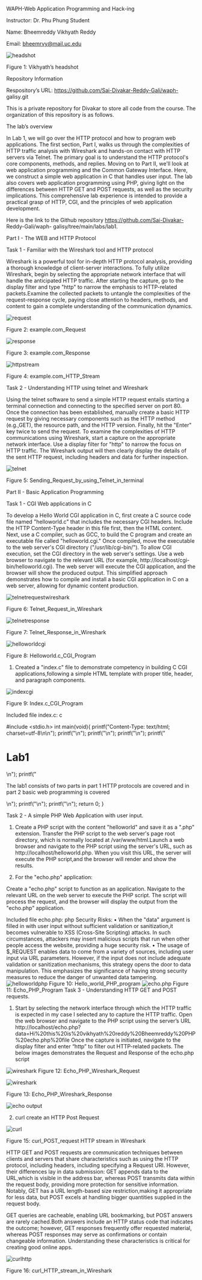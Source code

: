 WAPH-Web Application Programming and Hack-ing

Instructor: Dr. Phu Phung Student

Name: Bheemreddy Vikhyath Reddy

Email: bheemrvy@mail.uc.edu

![headshot](images/fig1.jpg)

Figure 1: Vikhyath’s headshot

Repository Information

Respository’s URL: https://github.com/Sai-Divakar-Reddy-Gali/waph- galisy.git

This is a private repository for Divakar to store all code from the course. The organization of this
repository is as follows.


The lab’s overview


In Lab 1, we will go over the HTTP protocol and how to program web applications. The first section, Part I, walks us through the complexities of HTTP traffic analysis with Wireshark and hands-on contact with HTTP servers via Telnet. The primary goal is to understand the HTTP protocol's core components, methods, and replies. Moving on to Part II, we'll look at web application programming and the Common Gateway Interface. Here, we construct a simple web application in C that handles user input. The lab also covers web application programming using PHP, giving light on the differences between HTTP GET and POST requests, as well as the security implications. This comprehensive lab experience is intended to provide a practical grasp
of HTTP, CGI, and the principles of web application development.

Here is the link to the Github repository https://github.com/Sai-Divakar- Reddy-Gali/waph-
galisy/tree/main/labs/lab1.


Part I - The WEB and HTTP Protocol

Task 1 - Familiar with the Wireshark tool and HTTP protocol

Wireshark is a powerful tool for in-depth HTTP protocol analysis, providing a thorough knowledge of client-server interactions. To fully utilize Wireshark, begin by selecting the appropriate network interface that will handle the anticipated HTTP traffic. After starting the capture, go to the display filter and type "http" to narrow the emphasis to HTTP-related packets.Examine the collected packets to untangle the complexities of the request-response cycle, paying close attention to headers, methods, and content to gain a complete understanding of the communication dynamics.

![request](images/fig2.jpg)

Figure 2: example.com_Request

![response](images/fig3.jpg)

Figure 3: example.com_Response

![httpstream](images/fig4.jpg)

Figure 4: example.com_HTTP_Stream

Task 2 - Understanding HTTP using telnet and Wireshark

Using the telnet software to send a simple HTTP request entails starting a terminal connection and connecting to the specified server on port 80. Once the connection has been established, manually create a basic HTTP request by giving necessary components such as the HTTP method (e.g.,GET), the resource path, and the HTTP version. Finally, hit the "Enter" key twice to send the request. To examine the complexities of HTTP communications using Wireshark, start a capture on the appropriate network interface. Use a display filter for "http" to narrow the focus on HTTP traffic. The Wireshark output will then clearly display the details of the sent HTTP request, including headers and data for further inspection.

![telnet](images/fig5.jpg)

Figure 5: Sending_Request_by_using_Telnet_in_terminal

Part II - Basic Application Programming

Task 1 - CGI Web applications in C

To develop a Hello World CGI application in C, first create a C source code file named "helloworld.c" that includes the necessary CGI headers. Include the HTTP Content-Type header in this file first, then the HTML content. Next, use a C compiler, such as GCC, to build the C program and create an executable file called "helloworld.cgi." Once compiled, move the executable to the web server's CGI directory ("/usr/lib/cgi-bin/"). To allow CGI execution, set the CGI directory in the web server's settings. Use a web browser to navigate to the relevant URL (for
example, http://localhost/cgi-bin/helloworld.cgi). The web server will execute the CGI application, and the browser will show the produced output. This simplified approach demonstrates how to compile and install a basic CGI application in C on a web server, allowing for dynamic content production.

![telnetrequestwireshark](images/fig6.jpg)

Figure 6: Telnet_Request_in_Wireshark

![telnetresponse](images/fig7.jpg)

Figure 7: Telnet_Response_in_Wireshark

![helloworldcgi](images/fig8.jpg)

Figure 8: Helloworld.c_CGI_Program

1. Created a "index.c" file to demonstrate competency in building C CGI applications,following a simple HTML template with proper title, header, and paragraph components.

![indexcgi](images/fig9.jpg)

Figure 9: Index.c_CGI_Program


Included file index.c: 
c 

#include <stdio.h> int main(void){
printf("Content-Type: text/html; charset=utf-8\n\n"); 
printf("<html>\n");
printf("<head><title>WAPH</title></head>\n"); 
printf("<body>\n");
printf("<h1>Lab1</h1>\n"); 
printf("<p>The lab1 consists of two parts in part 1 HTTP protocols are covered and in part 2 basic web programming is covered</p>\n"); 
printf("</body>\n");
printf("</html>\n"); return 0; }


Task 2 - A simple PHP Web Application with user input.
1. Create a PHP script with the content "helloworld" and save it as a ".php" extension. Transfer the PHP script to the web server's page root directory, which is normally located at /var/www/html.Launch a web browser and navigate to the PHP script using the server's URL, such as http://localhost/helloworld.php. When you visit this URL, the server will execute the PHP script,and the browser will render and show the results.

2) For the "echo.php" application:

Create a "echo.php" script to function as an application. Navigate to the relevant URL on the web server to execute the PHP script. The script will process the request, and the browser will display the output from the "echo.php" application.

Included file echo.php: php <?php echo $_REQUEST["data"]; ?>
Security Risks:
• When the "data" argument is filled in with user input without sufficient validation or sanitization,it becomes vulnerable to XSS (Cross-Site Scripting) attacks. In such circumstances, attackers may insert malicious scripts that run when other people access the website, providing a huge security risk.
• The usage of $_REQUEST enables data to come from a variety of sources, including user input       via URL parameters. However, if the input does not include adequate validation or sanitization mechanisms, this strategy opens the door to data manipulation. This emphasizes the significance of having strong security measures to reduce the danger of unwanted data tampering.
![helloworldphp](images/fig10.jpg)
Figure 10: Hello_world_PHP_program
![echo.php](images/fig11.jpg)
Figure 11: Echo_PHP_Program
Task 3 - Understanding HTTP GET and POST requests.
1. Start by selecting the network interface through which the HTTP traffic is expected in my case I selected any to capture the HTTP traffic. Open the web browser and navigate to the PHP script using the server’s URL http://localhost/echo.php?data=Hi%20this%20is%20vikhyath%20reddy%20Bheemreddy%20PHP%20echo.php%20file Once the capture is initiated, navigate to the display filter and enter “http” to filter out HTTP-related packets. The below images demonstrates the Request and Response of the echo.php script

![wireshark](images/fig12.jpg)
Figure 12: Echo_PHP_Wireshark_Request

![wireshark](images/fig13.jpg)

Figure 13: Echo_PHP_Wireshark_Response

![echo output](images/fig14.jpg)

2. curl
create an HTTP Post Request

![curl](imaages/fig15.jpg)

Figure 15: curl_POST_request HTTP stream in Wireshark

HTTP GET and POST requests are communication techniques between clients and servers that share characteristics such as using the HTTP protocol, including headers, including specifying a Request URI. However, their differences lay in data submission: GET appends data to the URL,which is visible in the address bar, whereas POST transmits data within the request body, providing more protection for sensitive information. Notably, GET has a URL length-based size restriction,making it appropriate for less data, but POST excels at handling bigger quantities supplied in the
request body.

GET queries are cacheable, enabling URL bookmarking, but POST answers are rarely cached.Both answers include an HTTP status code that indicates the outcome; however, GET responses frequently offer requested material, whereas POST responses may serve as confirmations or contain changeable information. Understanding these characteristics is critical for creating good online apps.

![curlhttp](images/fig16.jpg)

Figure 16: curl_HTTP_stream_in_Wireshark
